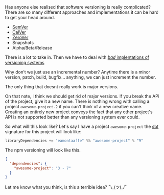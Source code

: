 Has anyone else realised that software versioning is really complicated? There are so many different approaches and implementations it can be hard to get your head around.

- [SemVer](https://semver.org/)
- [CalVer](https://calver.org/)
- [ZeroVer](https://0ver.org/)
- Snapshots
- Alpha/Beta/Release

There is a lot to take in. Then we have to deal with [*bad* implentations of versioning systems](https://gist.github.com/jashkenas/cbd2b088e20279ae2c8e).

Why don't we just use an incremental number? Anytime there is a minor version, patch, build, bugfix... anything, we can just increment the number.

The only thing that doesnt really work is major versions.

On that note, I think we should get rid of major versions. If you break the API of the project, give it a new name. There is nothing wrong with calling a project `awesome-project-2` if you can't think of a new creative name. Creating an entirely new project conveys the fact that any other project's API is not supported better than any versioning system ever could.

So what will this look like? Let's say I have a project `awesome-project` the [sbt](https://www.scala-sbt.org/) signature for this project will look like:

```scala
libraryDependencies += "eamontaaffe" %% "awesome-project" % "9"
```

The npm versioning will look like this.

```json
{
  "dependencies": {
    "awesome-project": "3 - 7"
  }
}
```

Let me know what you think, is this a terrible idea? ¯\\\_(ツ)\_/¯
